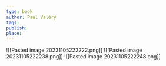 ```yaml
---
type: book
author: Paul Valéry
tags: 
publish: 
place:
---
```


![[Pasted image 20231105222222.png]]
![[Pasted image 20231105222238.png]]
![[Pasted image 20231105222248.png]]